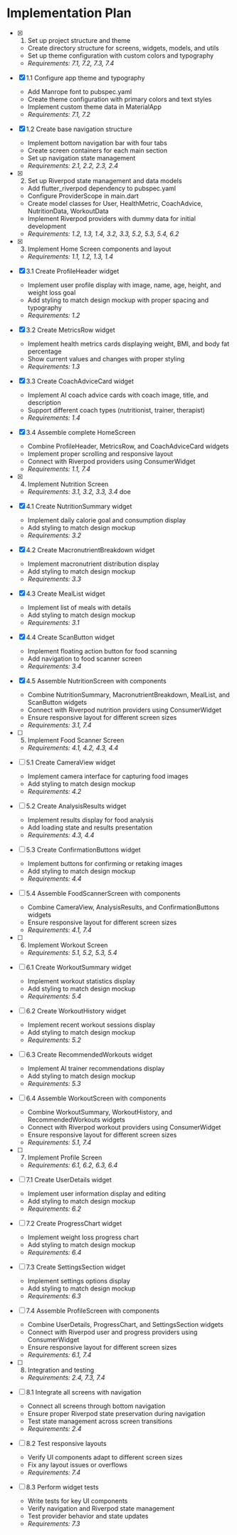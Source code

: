 # Implementation Plan

- [x] 1. Set up project structure and theme

  - Create directory structure for screens, widgets, models, and utils
  - Set up theme configuration with custom colors and typography
  - _Requirements: 7.1, 7.2, 7.3, 7.4_

- [x] 1.1 Configure app theme and typography

  - Add Manrope font to pubspec.yaml
  - Create theme configuration with primary colors and text styles
  - Implement custom theme data in MaterialApp
  - _Requirements: 7.1, 7.2_

- [x] 1.2 Create base navigation structure

  - Implement bottom navigation bar with four tabs
  - Create screen containers for each main section
  - Set up navigation state management
  - _Requirements: 2.1, 2.2, 2.3, 2.4_

- [x] 2. Set up Riverpod state management and data models

  - Add flutter_riverpod dependency to pubspec.yaml
  - Configure ProviderScope in main.dart
  - Create model classes for User, HealthMetric, CoachAdvice, NutritionData, WorkoutData
  - Implement Riverpod providers with dummy data for initial development
  - _Requirements: 1.2, 1.3, 1.4, 3.2, 3.3, 5.2, 5.3, 5.4, 6.2_

- [x] 3. Implement Home Screen components and layout

  - _Requirements: 1.1, 1.2, 1.3, 1.4_

- [x] 3.1 Create ProfileHeader widget

  - Implement user profile display with image, name, age, height, and weight loss goal
  - Add styling to match design mockup with proper spacing and typography
  - _Requirements: 1.2_

- [x] 3.2 Create MetricsRow widget

  - Implement health metrics cards displaying weight, BMI, and body fat percentage
  - Show current values and changes with proper styling
  - _Requirements: 1.3_

- [x] 3.3 Create CoachAdviceCard widget

  - Implement AI coach advice cards with coach image, title, and description
  - Support different coach types (nutritionist, trainer, therapist)
  - _Requirements: 1.4_

- [x] 3.4 Assemble complete HomeScreen

  - Combine ProfileHeader, MetricsRow, and CoachAdviceCard widgets
  - Implement proper scrolling and responsive layout
  - Connect with Riverpod providers using ConsumerWidget
  - _Requirements: 1.1, 7.4_

- [x] 4. Implement Nutrition Screen
  - _Requirements: 3.1, 3.2, 3.3, 3.4_
    doe
- [x] 4.1 Create NutritionSummary widget

  - Implement daily calorie goal and consumption display
  - Add styling to match design mockup
  - _Requirements: 3.2_

- [x] 4.2 Create MacronutrientBreakdown widget

  - Implement macronutrient distribution display
  - Add styling to match design mockup
  - _Requirements: 3.3_

- [x] 4.3 Create MealList widget

  - Implement list of meals with details
  - Add styling to match design mockup
  - _Requirements: 3.1_

- [x] 4.4 Create ScanButton widget

  - Implement floating action button for food scanning
  - Add navigation to food scanner screen
  - _Requirements: 3.4_

- [x] 4.5 Assemble NutritionScreen with components

  - Combine NutritionSummary, MacronutrientBreakdown, MealList, and ScanButton widgets
  - Connect with Riverpod nutrition providers using ConsumerWidget
  - Ensure responsive layout for different screen sizes
  - _Requirements: 3.1, 7.4_

- [ ] 5. Implement Food Scanner Screen

  - _Requirements: 4.1, 4.2, 4.3, 4.4_

- [ ] 5.1 Create CameraView widget

  - Implement camera interface for capturing food images
  - Add styling to match design mockup
  - _Requirements: 4.2_

- [ ] 5.2 Create AnalysisResults widget

  - Implement results display for food analysis
  - Add loading state and results presentation
  - _Requirements: 4.3, 4.4_

- [ ] 5.3 Create ConfirmationButtons widget

  - Implement buttons for confirming or retaking images
  - Add styling to match design mockup
  - _Requirements: 4.4_

- [ ] 5.4 Assemble FoodScannerScreen with components

  - Combine CameraView, AnalysisResults, and ConfirmationButtons widgets
  - Ensure responsive layout for different screen sizes
  - _Requirements: 4.1, 7.4_

- [ ] 6. Implement Workout Screen

  - _Requirements: 5.1, 5.2, 5.3, 5.4_

- [ ] 6.1 Create WorkoutSummary widget

  - Implement workout statistics display
  - Add styling to match design mockup
  - _Requirements: 5.4_

- [ ] 6.2 Create WorkoutHistory widget

  - Implement recent workout sessions display
  - Add styling to match design mockup
  - _Requirements: 5.2_

- [ ] 6.3 Create RecommendedWorkouts widget

  - Implement AI trainer recommendations display
  - Add styling to match design mockup
  - _Requirements: 5.3_

- [ ] 6.4 Assemble WorkoutScreen with components

  - Combine WorkoutSummary, WorkoutHistory, and RecommendedWorkouts widgets
  - Connect with Riverpod workout providers using ConsumerWidget
  - Ensure responsive layout for different screen sizes
  - _Requirements: 5.1, 7.4_

- [ ] 7. Implement Profile Screen

  - _Requirements: 6.1, 6.2, 6.3, 6.4_

- [ ] 7.1 Create UserDetails widget

  - Implement user information display and editing
  - Add styling to match design mockup
  - _Requirements: 6.2_

- [ ] 7.2 Create ProgressChart widget

  - Implement weight loss progress chart
  - Add styling to match design mockup
  - _Requirements: 6.4_

- [ ] 7.3 Create SettingsSection widget

  - Implement settings options display
  - Add styling to match design mockup
  - _Requirements: 6.3_

- [ ] 7.4 Assemble ProfileScreen with components

  - Combine UserDetails, ProgressChart, and SettingsSection widgets
  - Connect with Riverpod user and progress providers using ConsumerWidget
  - Ensure responsive layout for different screen sizes
  - _Requirements: 6.1, 7.4_

- [ ] 8. Integration and testing

  - _Requirements: 2.4, 7.3, 7.4_

- [ ] 8.1 Integrate all screens with navigation

  - Connect all screens through bottom navigation
  - Ensure proper Riverpod state preservation during navigation
  - Test state management across screen transitions
  - _Requirements: 2.4_

- [ ] 8.2 Test responsive layouts

  - Verify UI components adapt to different screen sizes
  - Fix any layout issues or overflows
  - _Requirements: 7.4_

- [ ] 8.3 Perform widget tests
  - Write tests for key UI components
  - Verify navigation and Riverpod state management
  - Test provider behavior and state updates
  - _Requirements: 7.3_
